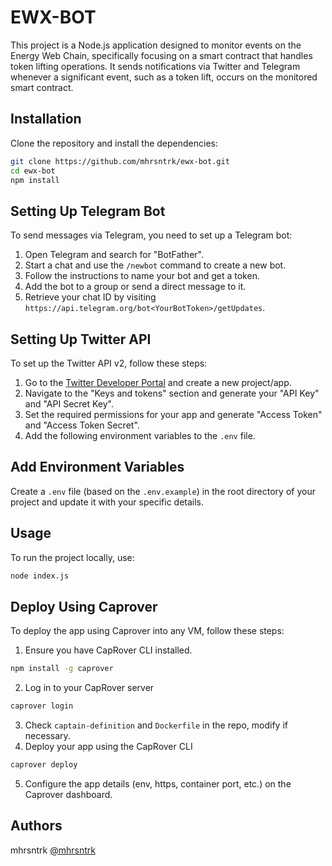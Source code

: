 # EWX-BOT

This project is a Node.js application designed to monitor events on the Energy Web Chain, specifically focusing on a smart contract that handles token lifting operations. It sends notifications via Twitter and Telegram whenever a significant event, such as a token lift, occurs on the monitored smart contract.

## Installation

Clone the repository and install the dependencies:

```bash
git clone https://github.com/mhrsntrk/ewx-bot.git
cd ewx-bot
npm install
```

## Setting Up Telegram Bot

To send messages via Telegram, you need to set up a Telegram bot:

1. Open Telegram and search for "BotFather".
2. Start a chat and use the `/newbot` command to create a new bot.
3. Follow the instructions to name your bot and get a token.
4. Add the bot to a group or send a direct message to it.
5. Retrieve your chat ID by visiting `https://api.telegram.org/bot<YourBotToken>/getUpdates`.

## Setting Up Twitter API

To set up the Twitter API v2, follow these steps:

1. Go to the [Twitter Developer Portal](https://developer.twitter.com/en/portal/dashboard) and create a new project/app.
2. Navigate to the "Keys and tokens" section and generate your "API Key" and "API Secret Key".
3. Set the required permissions for your app and generate "Access Token" and "Access Token Secret".
4. Add the following environment variables to the `.env` file.

## Add Environment Variables

Create a `.env` file (based on the `.env.example`) in the root directory of your project and update it with your specific details.

## Usage

To run the project locally, use:

```bash
node index.js
```

## Deploy Using Caprover

To deploy the app using Caprover into any VM, follow these steps:

1. Ensure you have CapRover CLI installed.

```bash
npm install -g caprover
```

2. Log in to your CapRover server

```bash
caprover login
```

3. Check `captain-definition` and `Dockerfile` in the repo, modify if necessary.
4. Deploy your app using the CapRover CLI

```bash
caprover deploy
```

5. Configure the app details (env, https, container port, etc.) on the Caprover dashboard.

## Authors

mhrsntrk [@mhrsntrk](https://github.com/mhrsntrk)
